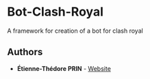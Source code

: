 # Bot-Clash-Royal
A framework for creation of a bot for clash royal

## Authors

* **Étienne-Thédore PRIN** - [Website](prin.dev)
